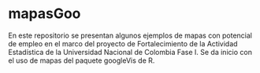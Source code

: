 # mapasGoo
En este repositorio se presentan algunos ejemplos de mapas con potencial de empleo en el marco del proyecto de Fortalecimiento de la Actividad Estadística de la Universidad Nacional de Colombia Fase I. Se da inicio con el uso de mapas del paquete googleVis de R.
